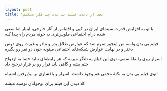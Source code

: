 ```yaml
---
layout: post
title: بعد از دیدن فیلم بی بدن چی فکر می‌کنم؟
---
```


با تو به افزایش قدرت سینمای ایران در کپی و اقتباس از آثار خارجی، اینبار اما سعی شده درام اجتماعی ملوس‌تری به خونه مردم راه پیدا کنه

فیلم بی بدن واسه من اینجور تموم شد که عوارض طلاق پدر و مادر و غیرت روی دوس دختر و در نهایت عوارض شبکه‌های اجتماعی میتونه جون دو نفر رو بگیره

اسرار روی رابطهٔ سمی، توی این فیلم یه تلنگر میزنه که هر رابطه‌ای نباید حتما به ازدواج ختم بشه و گاهی باید فرار رو بر قرار ترجیح داد

توی فیلم بی بدن یه نکتهٔ مخفی هم وجود داشت. اسرار و پافشاری بر نپذیرفتن اشتباه!

کلا دیدن این فیلم برای نوجوانان توصیه میشه
